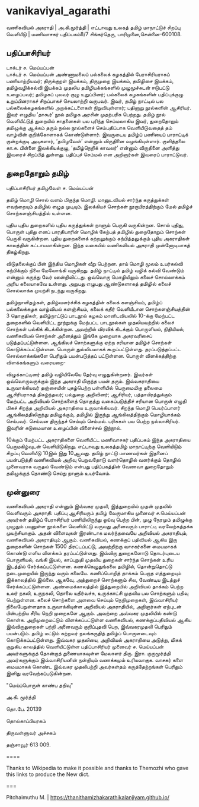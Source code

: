 # vanikaviyal_agarathi
வணிகவியல் அகராதி | அ.கி.மூர்த்தி | எட்டாவது உலகத் தமிழ் மாநாட்டுச் சிறப்பு வெளியீடு | மணிவாசகர் பதிப்பகம்8/7 சிங்கர்தெரு, பாரிமுனை,சென்னை-600108.

## பதிப்பாசிரியர்
டாக்டர் ச. மெய்யப்பன்  
டாக்டர் ச. மெய்யப்பன் அண்ணாமலைப் பல்கலைக் கழகத்தில் பேராசிரியராகப் பணியாற்றியவர்; திருக்குறள் இயக்கம், திருமுறை இயக்கம், தமிழிசை இயக்கம், தமிழ்வழிக்கல்வி இயக்கம் முதலிய தமிழியக்கங்களில் முழுமூச்சுடன் ஈடுபட்டு உழைப்பவர்; தமிழகப் புலவர் குழு உறுப்பினர்; பல்கலைக் கழகங்களின் பதிப்புக்குழு உறுப்பினராகச் சிறப்பாகச் செயலாற்றி வருபவர். இவர், தமிழ் நாட்டில் பல பல்கலைக்கழகங்களில் அறக்கட்டளைகள் நிறுவியுள்ளார்; பதினாறு நூல்களின் ஆசிரியர். இவர் எழுதிய ‘தாகூர்’ நூல் தமிழக அரசின் முதற்பரிசு பெற்றது. தமிழ் நூல் வெளியீட்டுத் துறையில் சாதனைகள் பல புரிந்த செம்மலாகிய இவர், துறைதோறும் தமிழுக்கு ஆக்கம் தரும் நல்ல நூல்களைச் செம்பதிப்பாக வெளியிடுவதைத் தம் வாழ்வின் குறிக்கோளாகக் கொண்டுள்ளார். இவருடைய தமிழ்ப் பணியைப் பாராட்டிக் குன்றக்குடி அடிகளார், ‘தமிழவேள்’ என்னும் விருதினை வழங்கியுள்ளார். குளித்தலை கா.சு. பிள்ளை இலக்கியக்குழு, ‘தமிழ்நெறிக் காவலர்’ என்னும் விருதினை அளித்து இவரைச் சிறப்பித் துள்ளது. பதிப்புச் செம்மல் என அறிஞர்கள் இவரைப் பாராட்டுவர்.

## துறைதோறும் தமிழ்
பதிப்பாசிரியர் தமிழவேள் ச. மெய்யப்பன்  

தமிழ் மொழி சொல் வளம் மிகுந்த மொழி. மானுடவியல் சார்ந்த கருத்துக்கள் எவற்றையும் தமிழில் எழுத முடியும். இலக்கியச் சொற்கள் நூறாயிரத்திற்கும் மேல் தமிழ்ச் சொற்களஞ்சியத்தில் உள்ளன.

புதிய புதிய துறைகளில் புதிய கருத்துக்கள் நாளும் பெருகி வருகின்றன. சொல் புதிது, பொருள் புதிது எனப் பாரதியாரின் மொழிக் கேற்பத் தமிழில் துறைதோறும் சொற்கள் பெருகி வருகின்றன. புதிய துறைகளைக் கற்றலுக்கும் கற்பித்தலுக்கும் புதிய அகராதிகள் காலத்தின் கட்டாயமாகின்றன. இந்த வகையில் வணிகவியல் அகராதி முன்னோடியாகத் திகழ்கிறது.

விடுதலைக்குப் பின் இந்திய மொழிகள் வீறு பெற்றன. தாய் மொழி மூலம் உயர்கல்வி கற்பிக்கும் நிலை மேலோங்கி வருகிறது. தமிழ் நாட்டில் தமிழ் வழிக் கல்வி வேண்டும் என்னும் கருத்து வேர் ஊன்றிவிட்டது. ஒவ்வொரு மொழியிலும் கலைச் சொல்லாக்கம் அரிய கலையாகவே உள்ளது. அறுபது எழுபது ஆண்டுகளாகத் தமிழில் கலைச் சொல்லாக்க முயற்சி நடந்து வருகிறது.

தமிழ்நாளிதழ்கள், தமிழ்வளர்ச்சிக் கழகத்தின் கலைக் களஞ்சியம், தமிழ்ப் பல்கலைக்கழக வாழ்வியல் களஞ்சியம், கலைக் கதிர் வெளியீடான சொற்களஞ்சியத்தின் 3 தொகுதிகள், தமிழ்நாட்டுப் பாடநூல் கழகம் மானிடவியலில் 10-க்கு மேற்பட்ட துறைகளில் வெளியிட்ட நூற்றுக்கு மேற்பட்ட பாடநூல்கள் முதலியவற்றில் கலைச் சொற்கள் பல்கிக் கிடக்கின்றன. அவற்றில் விரவிக் கிடக்கும் பொருளியல், நிதியியல், வணிகவியல் சொற்கள் அனைத்தும் இங்கே முறையாக அகரவரிசைப் படுத்தப்பட்டுள்ளன.
ஆங்கிலச் சொற்களுக்கு ஏற்ற சரியான தமிழ்ச் சொற்கள் கொடுக்கப்பட்டுள்ளன. பொருள் துல்லியமாகக் கூறப்பட்டுள்ளது. தரப்படுத்தப்பட்ட சொல்லாக்கங்களே பெரிதும் பயன்படுத்தப் பட்டுள்ளன. பொருள் விளக்கத்திற்கு விளக்கங்களும் வரையறை-

விழுக்காட்டினர் தமிழ் வழியிலேயே தேர்வு எழுதுகின்றனர். இவர்கள் ஒவ்வொருவருக்கும் இந்த அகராதி மிகுந்த பயன் தரும்.
இவ்வகராதியை உருவாக்கியவர் தஞ்சையின் புகழ்பெற்ற பள்ளியில் பெருமைமிகு தலைமை ஆசிரியராகத் திகழ்ந்தவர்; பல்துறை அறிவினர்; ஆசிரியர், பத்தாயிரத்துக்கும் மேற்பட்ட அறிவியல் சொற்களைத் தொகுத்து வகைப்படுத்திச் சரியான பொருள் எழுதி மிகச் சிறந்த அறிவியல் அகராதியை உருவாக்கியவர். சிறந்த மொழி பெயர்ப்பாளர் ஆங்கிலத்திலிருந்து தமிழுக்கும், தமிழில் இருந்து ஆங்கிலத்திற்கும் மொழியாக்கம் செய்பவர். செய்வன திருந்தச் செய்யும் செம்மல். பரிசுகள் பல பெற்ற நல்லாசிரியர். இவரின் கடுமையான உழைப்பின் விளைச்சல் இந்நூல்.

10க்கும் மேற்பட்ட அகராதிகளை வெளியிட்ட மணிவாசகர் பதிப்பகம் இந்த அகராதியை பெருமகிழ்வுடன் வெளியிடுகிறது. எட்டாவது உலகத்தமிழ் மாநாட்டிற்கு வெளியிடும் சிறப்பு வெளியீடு 10இல் இது 10ஆவது. தமிழ் நாட்டு மாணவர்கள் இதனைப் பயன்படுத்தி வணிகவியல் அறிவு பெறுவதோடு வளர்தொழில் வளர்க்கும் தொழில் முனைவராக வருதல் வேண்டும் என்பது பதிப்பகத்தின் வேணவா துறைதோறும் தமிழுக்குத் தொண்டு செய்து நாளும் உயர்வோம்.

## முன்னுரை

வணிகவியல் அகராதி என்னும் இவ்வகர முதலி, இத்துறையில் முதன் முதலில் வெளிவரும் அகராதி.
பதிப்பு ஆசிரியரும் தமிழ் வேருமாகிய முனைவர் ச.மெய்யப்பன் அவர்கள் தமிழ்ப் பேராசிரியர் பணியிலிருந்து ஒய்வு பெற்ற பின், முழு நேரமும் தமிழுக்கு முழுதும் பயனுள்ள நூல்களை வெளியிட்டு வருவது அனைவரும் பாராட்டி வரவேற்கத்தக்க முயற்சியாகும். அதன் விளைவுகள் இரண்டாக மலர்ந்தவையே அறிவியல் அகராதியும், வணிகவியல் அகராதியும் ஆகும்.
வணிகவியல், கணக்குப் பதிவியல் ஆகிய இரு துறைகளின் சொற்கள் 1500 திரட்டப்பட்டு, அவற்றிற்கு வாசகர்களை மையமாகக் கொண்டு எளிய விளக்கம் தரப்பட்டுள்ளது. இவ்விரு துறைகளோடு தொடர்புடைய பொருளியல், வங்கி இயல், காப்புறுதி முதலிய துறைகள் சார்ந்த சொற்கள் உரிய இடத்தில் சேர்க்கப்பட்டுள்ளன.
கணக்கெழுதுங்கலை தமிழில், தொன்றுதொட்டு நடைமுறையில் இருந்து வரும் கலையே.
கணிப்பொறித் தாக்கம் பெறாத எத்துறையும் இக்காலத்தில் இல்லை. ஆகவே, அத்துறைச் சொற்களும் சில, வேண்டிய இடத்துச் சேர்க்கப்பட்டுள்ளன. அண்மைக்காலத்தில் இத்துறையில் அறிவியல் தாக்கம் பெற்ற உலர் நகலி, உருநகலி, தொலை யதிர்வச்சு, உருக்காட்சி முதலிய பல சொற்களும் பதிவு பெற்றுள்ளன.
கலைச் சொற்களை அளவை செய்யும் நெறிமுறைகள், இவ்வாசிரியர் நிலைபேறுள்ளதாக உருவாக்கியுள்ள அறிவியல் அகராதியில், அறிஞர்கள் ஏற்புடன் பின்பற்றிய சீரிய நெறி முறைகளே ஆகும். அவற்றை அவ்வகர முதலியில் கண்டு கொள்க.
அறிமுறைமட்டும் விளக்கப்பட்டுள்ள வணிகவியல், கணக்குப்பதிவியல் ஆகிய இவ்விருதுறைகள் பற்றி அனைவரும் குறிப்புதவி பெற, இவ்வகரமுதலி பெரிதும் பயன்படும். தமிழ் மட்டும் கற்றவர் நலங்கருதித் தமிழ்ப் பொருளடைவும் கொடுக்கப்பட்டுள்ளது.
இவ்வகர முதலியை, அறிவியல் அகராதியை அடுத்து, மிகக் குறுகிய காலத்தில் வெளியிட்டுள்ள பதிப்பாசிரியர் முனைவர் ச. மெய்யப்பன் அவர்களுக்குத் தோன்றாத் துணையாகவுள்ள மேலாளர் திரு. இரா. குருமூர்த்தி அவர்களுக்கும் இவ்வாசிரியனின் நன்றியும் வணக்கமும் உரியவாகுக. வாசகர் களை மையமாகக் கொண்ட இவ்வகர முதலிபற்றி அவர்கள்தம் கருத்தேற்றங்கள் பெரிதும் இனிது வரவேற்கப்படுகின்றன.

"மெய்ப்பொருள் காண்ப தறிவு"

அ.கி. மூர்த்தி

தொ.பே. 20139

தொல்காப்பியரகம்

திருவள்ளுவர் அச்சகம்

தஞ்சாவூர் 613 009.

====

Thanks to Wikipedia to make it possible and thanks to Themozhi who gave this links to produce the New dict.

===

Pitchaimuthu M. | https://thanithamizhakarathikalanjiyam.github.io/
